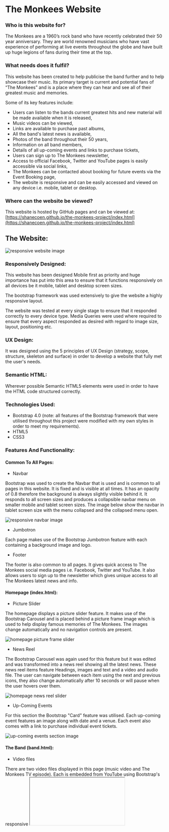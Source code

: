 # The Monkees Website

### Who is this website for?

The Monkees are a 1960’s rock band who have recently celebrated their 50 year anniversary. 
They are world renowned musicians who have vast experience of performing at live events throughout 
the globe and have built up huge legions of fans during their time at the top.

### What needs does it fulfil?

This website has been created to help publicise the band further and to help showcase their music. 
Its primary target is current and potential fans of “The Monkees” and is a place where they can 
hear and see all of their greatest music and memories. 

Some of its key features include:

*	Users can listen to the bands current greatest hits and new material will be made available when it is released,
*	Music videos can be viewed,
*	Links are available to purchase past albums,
*	All the band's latest news is available,
*	Photos of the band throughout their 50 years,
*	Information on all band members,
*	Details of all up-coming events and links to purchase tickets,
*	Users can sign up to The Monkees newsletter,
*	Access to official Facebook, Twitter and YouTube pages is easily accessible via social links,
*	The Monkees can be contacted about booking for future events via the Event Booking page,
*	The website is responsive and can be easily accessed and viewed on any device i.e. mobile, tablet or desktop.

### Where can the website be viewed?

This website is hosted by GitHub pages and can be viewed at: 
[https://shanecoen.github.io/the-monkees-project/index.html](https://shanecoen.github.io/the-monkees-project/index.html)

## The Website:

![responsive website image](assets/images/readme-the-monkees-responsive.png)


### Responsively Designed:

This website has been designed Mobile first as priority and huge importance has put into this area to ensure that
it functions responsively on all devices be it mobile, tablet and desktop screen sizes.

The bootstrap framework was used extensively to give the website a highly responsive layout.

The website was tested at every single stage to ensure that it responded correctly to every device type. Media Queries
were used where required to ensure that every aspect responded as desired with regard to image size, layout, positioning etc.

### UX Design:

It was designed using the 5 principles of UX Design (strategy, scope, structure, skeleton and surface) in order to develop
a website that fully met the user's needs.

### Semantic HTML:

Wherever possible Semantic HTML5 elements were used in order to have the HTML code structured correctly.

### Technologies Used:

* Bootstrap 4.0 (note: all features of the Bootstrap framework that were utilised throughout this project were modified with my
own styles in order to meet my requirements).
* HTML5
* CSS3

### Features And Functionality:

#### Common To All Pages:

* Navbar

Bootstrap was used to create the Navbar that is used and is common to all pages in this website. It is fixed and is visible at all times.
It has an opacity of 0.8 therefore the background is always slightly visible behind it. It responds to all screen sizes and produces a collapsible 
navbar menu on smaller mobile and tablet screen sizes. The image below show the navbar in tablet screen size with the menu collapsed and the 
collapsed menu open.

![responsive navbar image](assets/images/readme-navbar.png)

* Jumbotron

Each page makes use of the Bootstrap Jumbotron feature with each containing a background image and logo.

* Footer

The footer is also common to all pages. It gives quick access to The Monkees social media pages i.e. Facebook, Twitter and YouTube. It also
allows users to sign up to the newsletter which gives unique access to all The Monkees latest news and info.

#### Homepage (index.html):

* Picture Slider

The homepage displays a picture slider feature. It makes use of the Bootstrap Carousel and is placed behind a picture frame image which is used
to help display famous memories of The Monkees. The images change automatically and no navigation controls are present. 

![homepage picture frame slider](assets/images/readme-picture-frame.png)

* News Reel

The Bootstrap Carousel was again used for this feature but it was edited and was transformed into a news reel showing all the latest
news. These news reel items feature Headings, images and text and a video and audio file. The user can navigate between each item using the
next and previous icons, they also change automatically after 10 seconds or will pause when the user hovers over them.

![homepage news reel slider](assets/images/readme-news-reel.png)

* Up-Coming Events

For this section the Bootstrap "Card" feature was utilised. Each up-coming event features an image along with date and a venue. Each event
also comes with a link to purchase individual event tickets.

![up-coming events section image](assets/images/readme-upcoming-events.png)

#### The Band (band.html):

* Video files

There are two video files displayed in this page (music video and The Monkees TV episode). Each is embedded from YouTube using Bootstrap's
responsive <iframe> feature. Bootstrap comes with customisable aspect ratios to ensure the embedded video file is responsive
to the device type being used.

* Image Slider

This page again makes use of Bootstrap carousel feature in order to give an introduction to the four band members and also to show
a number of images of the band. There are no navigation controls and each slide will change automatically after 3 seconds. This slider
is hidden on smaller mobile screen sizes.

* Meet The Monkees

This feature uses the Bootstrap card component and the collapsible accordion (modified using my own styles).  Each collapsible card is used to feature one individual
member of the band (includes four in total) and features the members name and an image. Once the card is clicked it opens to reveal information
and another image of the band member. When one card is opened it automatically closes any previous card that had been opened (image below shows
card unopened (left) and opened (right).

![meet the monkees section image](assets/images/readme-meet-the-monkees-two.png)

#### The Music (music.html):

* Audio And Video Files

This page allows the user to listen to some of The Monkees greatest hits via Audio Files. The files are laid out using Bootstraps list group and
each file comes wth controls to play, pause, download (depending on browser) and adjust sound. A link is included which allows users to purchase 
the album that these audio files come from.

The three music video files included are similar to the band.html and use Bootstraps responsive <iframe> embedded videos.

![music audio files image](assets/images/readme-music-audio.png)

* Albums

This section uses the Bootstrap "Card" feature. A list of The Monkees past albums featuring an image, album title and a link to purchase is
included. These albums covers are responsive and react to individual device sizes.

![album purchase section image](assets/images/readme-albums.png)

#### Event Booking (contact.html):

* Event Booking Form

This page allows the user to contact The Monkees with regard to making a future booking for events such as birthdays, anniversaries and larger 
events such music venues and festivals. It makes use of Bootstraps form-group and uses labels and inputs (including select fields and radio
buttons). The image below show the event booking form in both mobile (left) and desktop view (right).

![event booking form image](assets/images/readme-booking.png)

### Testing:

This website was tested at every single stage to ensure that it responded correctly to every device type. Media Queries
were used where required to ensure that every aspect responded as desired with regard to image size, layout, positioning etc.

It was tested using various browsers i.e. Google Chrome, Microsoft Edge and Mozilla Firefox etc. utilising available tools such as 
Chrome's dev tools and Firefox's Responsive design mode. The site could then be inspected as it was being worked on and any changes being made to the site were constantly
being monitored to see how the different browsers and screen sizes would be affected. Using all these available tools I was able to
ensure my website functioned correctly and is responsive as possible on all device sizes. The image below shows how this responsive design
mode tool was utilised to show the website on various device types and brands.

All HTML and CSS code was run through W3C validators to ensure that all code written is valid and to make sure that it complies with the 
standards set by the W3 Consortium.

![mozilla firefox responsive design mode image](assets/images/readme-responsive-design-mode.png)

### Author:

Shane Coen (This project is part of Code Institute's Online mentored Software Development  course and was completed in March 2018).